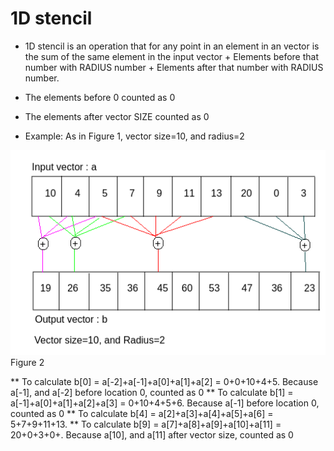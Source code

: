 # 1D stencil
* 1D stencil is an operation that for any point in an element in an vector is the sum of the  same element in the input vector + Elements before that number with RADIUS number + Elements after that number with RADIUS number. 
 * The elements before 0 counted as 0
 * The elements after vector SIZE counted as 0

* Example:
As in Figure 1, vector size=10, and radius=2 

![image](https://github.com/compilereg/parallel-codes/blob/main/1dstencil/example1.png)
Figure 2
 
** To calculate b[0] = a[-2]+a[-1]+a[0]+a[1]+a[2] = 0+0+10+4+5. Because a[-1], and a[-2] before location 0, counted as 0
** To calculate b[1] = a[-1]+a[0]+a[1]+a[2]+a[3] = 0+10+4+5+6. Because a[-1] before location 0, counted as 0
** To calculate b[4] = a[2]+a[3]+a[4]+a[5]+a[6] = 5+7+9+11+13.
** To calculate b[9] = a[7]+a[8]+a[9]+a[10]+a[11] = 20+0+3+0+. Because a[10], and a[11] after vector size, counted as 0

